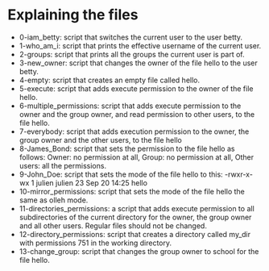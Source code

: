 # Explaining the files
* 0-iam_betty: script that switches the current user to the user betty.
* 1-who_am_i: script that prints the effective username of the current user.
* 2-groups: script that prints all the groups the current user is part of.
* 3-new_owner: script that changes the owner of the file hello to the user betty.
* 4-empty: script that creates an empty file called hello.
* 5-execute: script that adds execute permission to the owner of the file hello.
* 6-multiple_permissions: script that adds execute permission to the owner and the group owner, and read permission to other users, to the file hello.
* 7-everybody: script that adds execution permission to the owner, the group owner and the other users, to the file hello
* 8-James_Bond: script that sets the permission to the file hello as follows: Owner: no permission at all, Group: no permission at all, Other users: all the permissions.
* 9-John_Doe: script that sets the mode of the file hello to this: -rwxr-x-wx 1 julien julien 23 Sep 20 14:25 hello
* 10-mirror_permissions: script that sets the mode of the file hello the same as olleh mode.
* 11-directories_permissions: a script that adds execute permission to all subdirectories of the current directory for the owner, the group owner and all other users. Regular files should not be changed.
* 12-directory_permissions: script that creates a directory called my_dir with permissions 751 in the working directory.
* 13-change_group: script that changes the group owner to school for the file hello.
